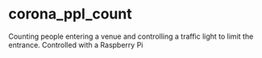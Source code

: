 # corona_ppl_count
Counting people entering a venue and controlling a traffic light to limit the entrance. Controlled with a Raspberry Pi
